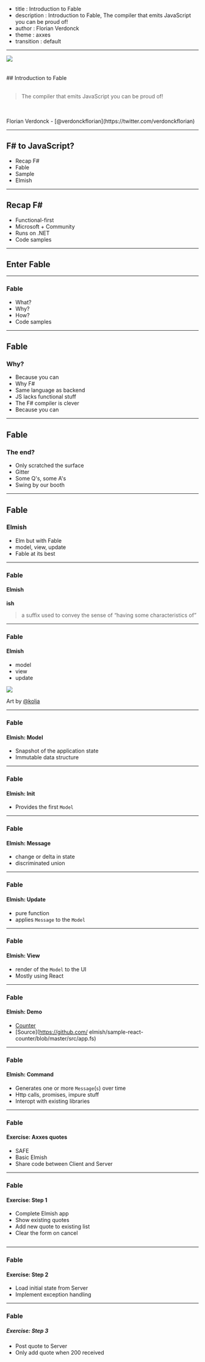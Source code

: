- title : Introduction to Fable
- description : Introduction to Fable, The compiler that emits JavaScript you can be proud of!
- author : Florian Verdonck
- theme : axxes
- transition : default

***
<script>
    window.addEventListener("load", () => {
        const link = document.createElement("link");
        link.setAttribute("rel","icon");
        link.setAttribute("href", "./images/favicon.ico?v=2");
        document.documentElement.firstElementChild.append(link);
    });
</script>
<div id="axxes-logo">
    <img src="images/axxes-logo.png" />
</div>
<br />
<br />
## Introduction to Fable

<br />
<br />

> The compiler that emits JavaScript you can be proud of!

<br />
<br />
Florian Verdonck - [@verdonckflorian](https://twitter.com/verdonckflorian)

***

## F# to JavaScript?

* <span>Recap F#</span>
* <span>Fable</span>
* <span>Sample</span>
* <span>Elmish</span>

***

## Recap F#

- <span>Functional-first</span>
- <span>Microsoft + Community</span>
- <span>Runs on .NET</span>
- <span>Code samples</span>

***

## Enter Fable

*** 

### Fable

- <span>What?</span>
- <span>Why?</span>
- <span>How?</span>
- <span>Code samples</span>

***

## Fable

### Why?

- <span>Because you can</span>
- <span>Why F#</span>
- <span>Same language as backend</span>
- <span>JS lacks functional stuff</span>
- <span>The F# compiler is clever</span>
- <span>Because you can</span>

***

## Fable

### The end?

- <span>Only scratched the surface</span>
- <span>Gitter</span>
- <span>Some Q's, some A's</span>
- <span>Swing by our booth</span>

***

## Fable

### Elmish

- <span>Elm but with Fable<span>
- <span>model, view, update<span>
- <span>Fable at its best<span>

--- 

### Fable

#### Elmish

**ish**
>a suffix used to convey the sense of “having some characteristics of”

---

### Fable

#### Elmish

- <span>model</span>
- <span>view</span> 
- <span>update</span>

<div id="tea-container">
<img src="images/tea.jpg" />
</div>

Art by [@kolja](https://twitter.com/01k)

---

### Fable

#### Elmish: Model

- <span>Snapshot of the application state</span>
- <span>Immutable data structure</span>

---

### Fable

#### Elmish: Init

- Provides the first `Model`

---

### Fable

#### Elmish: Message

- <span>change or delta in state</span>
- <span>discriminated union</span>

---

### Fable

#### Elmish: Update

- <span>pure function</span>
- <span>applies `Message` to the `Model`</span>

---

### Fable

#### Elmish: View

- <span>render of the `Model` to the UI</span>
- <span>Mostly using React</span>

---

### Fable

#### Elmish: Demo

- <span>[Counter](https://elmish.github.io/#samples/counter)</span>
- <span>[Source](https://github.com/    elmish/sample-react-counter/blob/master/src/app.fs)</span>

--- 

### Fable

#### Elmish: Command

- <span>Generates one or more `Message`(`s`) over time</span>
- <span>Http calls, promises, impure stuff</span>
- <span>Interopt with existing libraries</span>

***

### Fable

#### Exercise: Axxes quotes

- <span>SAFE</span>
- <span>Basic Elmish</span>
- <span>Share code between Client and Server</span>

---

### Fable

#### Exercise: Step 1

- <span>Complete Elmish app</span>
- <span>Show existing quotes</span>
- <span>Add new quote to existing list</span>
- <span>Clear the form on cancel</span>

```

```

--- 

### Fable

#### Exercise: Step 2

- <span>Load initial state from Server</span>
- <span>Implement exception handling</span>

---

### Fable

##### Exercise: Step 3

- <span>Post quote to Server</span>
- <span>Only add quote when 200 received</span>